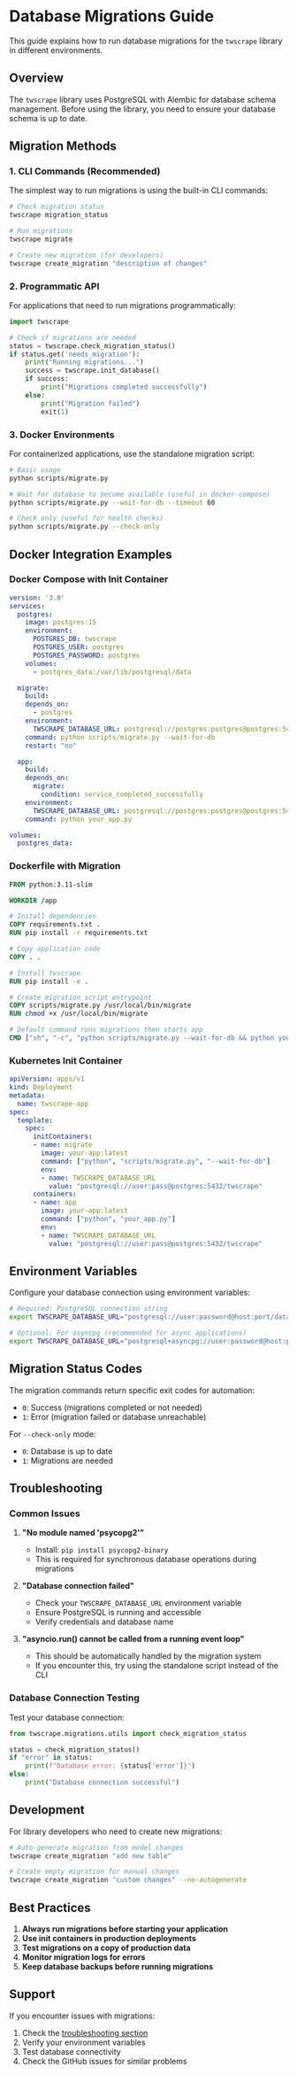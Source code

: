 # Database Migrations Guide

This guide explains how to run database migrations for the `twscrape` library in different environments.

## Overview

The `twscrape` library uses PostgreSQL with Alembic for database schema management. Before using the library, you need to ensure your database schema is up to date.

## Migration Methods

### 1. CLI Commands (Recommended)

The simplest way to run migrations is using the built-in CLI commands:

```bash
# Check migration status
twscrape migration_status

# Run migrations
twscrape migrate

# Create new migration (for developers)
twscrape create_migration "description of changes"
```

### 2. Programmatic API

For applications that need to run migrations programmatically:

```python
import twscrape

# Check if migrations are needed
status = twscrape.check_migration_status()
if status.get('needs_migration'):
    print("Running migrations...")
    success = twscrape.init_database()
    if success:
        print("Migrations completed successfully")
    else:
        print("Migration failed")
        exit(1)
```

### 3. Docker Environments

For containerized applications, use the standalone migration script:

```bash
# Basic usage
python scripts/migrate.py

# Wait for database to become available (useful in docker-compose)
python scripts/migrate.py --wait-for-db --timeout 60

# Check only (useful for health checks)
python scripts/migrate.py --check-only
```

## Docker Integration Examples

### Docker Compose with Init Container

```yaml
version: '3.8'
services:
  postgres:
    image: postgres:15
    environment:
      POSTGRES_DB: twscrape
      POSTGRES_USER: postgres
      POSTGRES_PASSWORD: postgres
    volumes:
      - postgres_data:/var/lib/postgresql/data

  migrate:
    build: .
    depends_on:
      - postgres
    environment:
      TWSCRAPE_DATABASE_URL: postgresql://postgres:postgres@postgres:5432/twscrape
    command: python scripts/migrate.py --wait-for-db
    restart: "no"

  app:
    build: .
    depends_on:
      migrate:
        condition: service_completed_successfully
    environment:
      TWSCRAPE_DATABASE_URL: postgresql://postgres:postgres@postgres:5432/twscrape
    command: python your_app.py

volumes:
  postgres_data:
```

### Dockerfile with Migration

```dockerfile
FROM python:3.11-slim

WORKDIR /app

# Install dependencies
COPY requirements.txt .
RUN pip install -r requirements.txt

# Copy application code
COPY . .

# Install twscrape
RUN pip install -e .

# Create migration script entrypoint
COPY scripts/migrate.py /usr/local/bin/migrate
RUN chmod +x /usr/local/bin/migrate

# Default command runs migrations then starts app
CMD ["sh", "-c", "python scripts/migrate.py --wait-for-db && python your_app.py"]
```

### Kubernetes Init Container

```yaml
apiVersion: apps/v1
kind: Deployment
metadata:
  name: twscrape-app
spec:
  template:
    spec:
      initContainers:
      - name: migrate
        image: your-app:latest
        command: ["python", "scripts/migrate.py", "--wait-for-db"]
        env:
        - name: TWSCRAPE_DATABASE_URL
          value: "postgresql://user:pass@postgres:5432/twscrape"
      containers:
      - name: app
        image: your-app:latest
        command: ["python", "your_app.py"]
        env:
        - name: TWSCRAPE_DATABASE_URL
          value: "postgresql://user:pass@postgres:5432/twscrape"
```

## Environment Variables

Configure your database connection using environment variables:

```bash
# Required: PostgreSQL connection string
export TWSCRAPE_DATABASE_URL="postgresql://user:password@host:port/database"

# Optional: For asyncpg (recommended for async applications)
export TWSCRAPE_DATABASE_URL="postgresql+asyncpg://user:password@host:port/database"
```

## Migration Status Codes

The migration commands return specific exit codes for automation:

- `0`: Success (migrations completed or not needed)
- `1`: Error (migration failed or database unreachable)

For `--check-only` mode:
- `0`: Database is up to date
- `1`: Migrations are needed

## Troubleshooting

### Common Issues

1. **"No module named 'psycopg2'"**
   - Install: `pip install psycopg2-binary`
   - This is required for synchronous database operations during migrations

2. **"Database connection failed"**
   - Check your `TWSCRAPE_DATABASE_URL` environment variable
   - Ensure PostgreSQL is running and accessible
   - Verify credentials and database name

3. **"asyncio.run() cannot be called from a running event loop"**
   - This should be automatically handled by the migration system
   - If you encounter this, try using the standalone script instead of the CLI

### Database Connection Testing

Test your database connection:

```python
from twscrape.migrations.utils import check_migration_status

status = check_migration_status()
if "error" in status:
    print(f"Database error: {status['error']}")
else:
    print("Database connection successful")
```

## Development

For library developers who need to create new migrations:

```bash
# Auto-generate migration from model changes
twscrape create_migration "add new table"

# Create empty migration for manual changes
twscrape create_migration "custom changes" --no-autogenerate
```

## Best Practices

1. **Always run migrations before starting your application**
2. **Use init containers in production deployments**
3. **Test migrations on a copy of production data**
4. **Monitor migration logs for errors**
5. **Keep database backups before running migrations**

## Support

If you encounter issues with migrations:

1. Check the [troubleshooting section](#troubleshooting)
2. Verify your environment variables
3. Test database connectivity
4. Check the GitHub issues for similar problems
